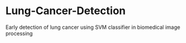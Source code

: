 # Lung-Cancer-Detection
Early detection of lung cancer using SVM classifier in biomedical image processing
